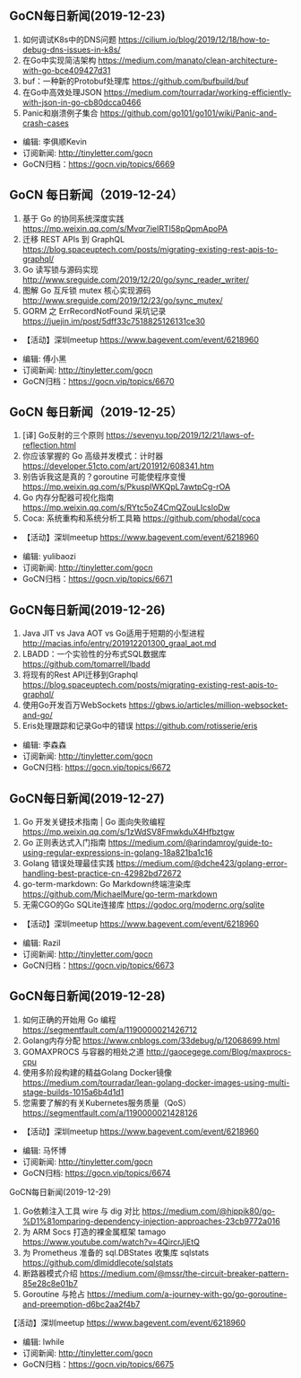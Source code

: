 ## GoCN每日新闻(2019-12-23)

1. 如何调试K8s中的DNS问题 https://cilium.io/blog/2019/12/18/how-to-debug-dns-issues-in-k8s/
2. 在Go中实现简洁架构 https://medium.com/manato/clean-architecture-with-go-bce409427d31
3. buf：一种新的Protobuf处理库 https://github.com/bufbuild/buf
4. 在Go中高效处理JSON https://medium.com/tourradar/working-efficiently-with-json-in-go-cb80dcca0466
5. Panic和崩溃例子集合 https://github.com/go101/go101/wiki/Panic-and-crash-cases

- 编辑: 李俱顺Kevin
- 订阅新闻: http://tinyletter.com/gocn
- GoCN归档：https://gocn.vip/topics/6669

## GoCN 每日新闻（2019-12-24）

1. 基于 Go 的协同系统深度实践 https://mp.weixin.qq.com/s/Mvqr7ieIRTl58pQpmApoPA
2. 迁移 REST APIs 到 GraphQL https://blog.spaceuptech.com/posts/migrating-existing-rest-apis-to-graphql/
3. Go 读写锁与源码实现 http://www.sreguide.com/2019/12/20/go/sync_reader_writer/
4. 图解 Go 互斥锁 mutex 核心实现源码 http://www.sreguide.com/2019/12/23/go/sync_mutex/
5. GORM 之 ErrRecordNotFound 采坑记录 https://juejin.im/post/5dff33c7518825126131ce30

* 【活动】深圳meetup https://www.bagevent.com/event/6218960

- 编辑: 傅小黑
- 订阅新闻: http://tinyletter.com/gocn
- GoCN归档：https://gocn.vip/topics/6670


## GoCN 每日新闻（2019-12-25）

1. [译] Go反射的三个原则 https://sevenyu.top/2019/12/21/laws-of-reflection.html
2. 你应该掌握的 Go 高级并发模式：计时器 https://developer.51cto.com/art/201912/608341.htm
3. 别告诉我这是真的？goroutine 可能使程序变慢 https://mp.weixin.qq.com/s/PkuspIWKQpL7awtpCg-rOA
4. Go 内存分配器可视化指南 https://mp.weixin.qq.com/s/RYtc5oZ4CmQZouLIcsloDw
5. Coca: 系统重构和系统分析工具箱 https://github.com/phodal/coca

* 【活动】深圳meetup https://www.bagevent.com/event/6218960

- 编辑: yulibaozi
- 订阅新闻: http://tinyletter.com/gocn
- GoCN归档：https://gocn.vip/topics/6671

## GoCN每日新闻(2019-12-26)

1. Java JIT vs Java AOT vs Go适用于短期的小型进程 http://macias.info/entry/201912201300_graal_aot.md
2. LBADD：一个实验性的分布式SQL数据库 https://github.com/tomarrell/lbadd
3. 将现有的Rest API迁移到Graphql https://blog.spaceuptech.com/posts/migrating-existing-rest-apis-to-graphql/
4. 使用Go开发百万WebSockets https://gbws.io/articles/million-websocket-and-go/
5. Eris处理跟踪和记录Go中的错误 https://github.com/rotisserie/eris

- 编辑: 李森森
- 订阅新闻: http://tinyletter.com/gocn
- GoCN归档: https://gocn.vip/topics/6672

## GoCN每日新闻(2019-12-27)

1. Go 开发关键技术指南 | Go 面向失败编程 https://mp.weixin.qq.com/s/1zWdSV8FmwkduX4Hfbztgw 
2. Go 正则表达式入门指南 https://medium.com/@arindamroy/guide-to-using-regular-expressions-in-golang-18a821ba1c16  
3. Golang 错误处理最佳实践 https://medium.com/@dche423/golang-error-handling-best-practice-cn-42982bd72672    
4. go-term-markdown: Go Markdown终端渲染库  https://github.com/MichaelMure/go-term-markdown
5. 无需CGO的Go SQLite连接库 https://godoc.org/modernc.org/sqlite    

* 【活动】深圳meetup https://www.bagevent.com/event/6218960

- 编辑: Razil  
- 订阅新闻: http://tinyletter.com/gocn  
- GoCN归档：https://gocn.vip/topics/6673      

## GoCN每日新闻(2019-12-28)

1. 如何正确的开始用 Go 编程 https://segmentfault.com/a/1190000021426712
2. Golang内存分配 https://www.cnblogs.com/33debug/p/12068699.html
3. GOMAXPROCS 与容器的相处之道 http://gaocegege.com/Blog/maxprocs-cpu
4. 使用多阶段构建的精益Golang Docker镜像 https://medium.com/tourradar/lean-golang-docker-images-using-multi-stage-builds-1015a6b4d1d1
5. 您需要了解的有关Kubernetes服务质量（QoS） https://segmentfault.com/a/1190000021428126

* 【活动】深圳meetup https://www.bagevent.com/event/6218960

- 编辑: 马怀博 
- 订阅新闻: http://tinyletter.com/gocn
- GoCN归档: https://gocn.vip/topics/6674

GoCN每日新闻(2019-12-29)

1. Go依赖注入工具 wire 与 dig 对比 https://medium.com/@hippik80/go-%D1%81omparing-dependency-injection-approaches-23cb9772a016
2. 为 ARM Socs 打造的裸金属框架 tamago https://www.youtube.com/watch?v=4QircrJjEtQ 
3. 为 Prometheus 准备的 sql.DBStates 收集库 sqlstats https://github.com/dlmiddlecote/sqlstats
4. 断路器模式介绍 https://medium.com/@mssr/the-circuit-breaker-pattern-85e28c8e01b7
5. Goroutine 与抢占 https://medium.com/a-journey-with-go/go-goroutine-and-preemption-d6bc2aa2f4b7

【活动】深圳meetup https://www.bagevent.com/event/6218960

- 编辑: lwhile
- 订阅新闻: http://tinyletter.com/gocn
- GoCN归档：https://gocn.vip/topics/6675
